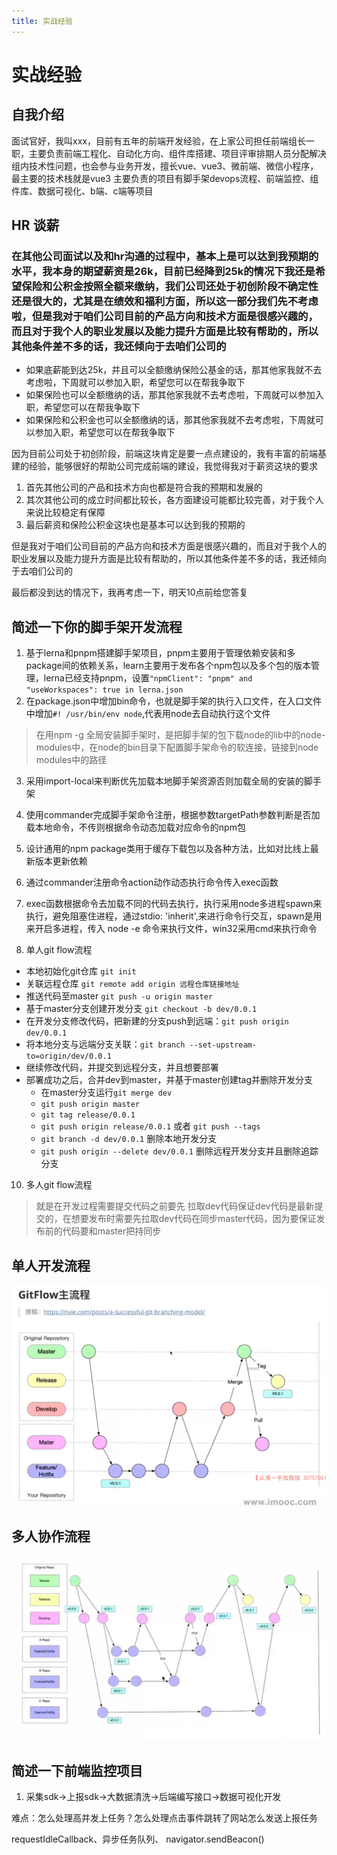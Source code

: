 ```yaml
---
title: 实战经验
---
```


# 实战经验

## 自我介绍

面试官好，我叫xxx，目前有五年的前端开发经验，在上家公司担任前端组长一职，主要负责前端工程化、自动化方向、组件库搭建、项目评审排期人员分配解决组内技术性问题，也会参与业务开发，擅长vue、vue3、微前端、微信小程序，最主要的技术栈就是vue3
主要负责的项目有脚手架devops流程、前端监控、组件库、数据可视化、b端、c端等项目

## HR 谈薪

### 在其他公司面试以及和hr沟通的过程中，基本上是可以达到我预期的水平，我本身的期望薪资是26k，目前已经降到25k的情况下我还是希望保险和公积金按照全额来缴纳，我们公司还处于初创阶段不确定性还是很大的，尤其是在绩效和福利方面，所以这一部分我们先不考虑啦，但是我对于咱们公司目前的产品方向和技术方面是很感兴趣的，而且对于我个人的职业发展以及能力提升方面是比较有帮助的，所以其他条件差不多的话，我还倾向于去咱们公司的

- 如果底薪能到达25k，并且可以全额缴纳保险公基金的话，那其他家我就不去考虑啦，下周就可以参加入职，希望您可以在帮我争取下
- 如果保险也可以全额缴纳的话，那其他家我就不去考虑啦，下周就可以参加入职，希望您可以在帮我争取下
- 如果保险和公积金也可以全额缴纳的话，那其他家我就不去考虑啦，下周就可以参加入职，希望您可以在帮我争取下

因为目前公司处于初创阶段，前端这块肯定是要一点点建设的，我有丰富的前端基建的经验，能够很好的帮助公司完成前端的建设，我觉得我对于薪资这块的要求

1. 首先其他公司的产品和技术方向也都是符合我的预期和发展的
2. 其次其他公司的成立时间都比较长，各方面建设可能都比较完善，对于我个人来说比较稳定有保障
3. 最后薪资和保险公积金这块也是基本可以达到我的预期的

但是我对于咱们公司目前的产品方向和技术方面是很感兴趣的，而且对于我个人的职业发展以及能力提升方面是比较有帮助的，所以其他条件差不多的话，我还倾向于去咱们公司的

最后都没到达的情况下，我再考虑一下，明天10点前给您答复

## 简述一下你的脚手架开发流程

1. 基于lerna和pnpm搭建脚手架项目，pnpm主要用于管理依赖安装和多package间的依赖关系，learn主要用于发布各个npm包以及多个包的版本管理，lerna已经支持pnpm，设置`"npmClient": "pnpm" and "useWorkspaces": true in lerna.json`
2. 在package.json中增加bin命令，也就是脚手架的执行入口文件，在入口文件中增加`#! /usr/bin/env node`,代表用node去自动执行这个文件
> 在用npm -g 全局安装脚手架时，是把脚手架的包下载node的lib中的node-modules中，在node的bin目录下配置脚手架命令的软连接，链接到node modules中的路径
3. 采用import-local来判断优先加载本地脚手架资源否则加载全局的安装的脚手架
4. 使用commander完成脚手架命令注册，根据参数targetPath参数判断是否加载本地命令，不传则根据命令动态加载对应命令的npm包
5. 设计通用的npm package类用于缓存下载包以及各种方法，比如对比线上最新版本更新依赖
6. 通过commander注册命令action动作动态执行命令传入exec函数
7. exec函数根据命令去加载不同的代码去执行，执行采用node多进程spawn来执行，避免阻塞住进程，通过stdio: 'inherit',来进行命令行交互，spawn是用来开启多进程，传入 node -e 命令来执行文件，win32采用cmd来执行命令

8. 单人git flow流程

- 本地初始化git仓库 `git init`
- 关联远程仓库 `git remote add origin 远程仓库链接地址`
- 推送代码至master `git push -u origin master`
- 基于master分支创建开发分支 `git checkout -b dev/0.0.1`
- 在开发分支修改代码，把新建的分支push到远端：`git push origin dev/0.0.1`
- 将本地分支与远端分支关联：`git branch --set-upstream-to=origin/dev/0.0.1`
- 继续修改代码，并提交到远程分支，并且想要部署
- 部署成功之后，合并dev到master，并基于master创建tag并删除开发分支
    - 在master分支运行`git merge dev`
    - `git push origin master`
    - `git tag release/0.0.1`
    - `git push origin release/0.0.1`  或者 `git push --tags`
    - `git branch -d dev/0.0.1` 删除本地开发分支
    - `git push origin --delete dev/0.0.1` 删除远程开发分支并且删除追踪分支

10. 多人git flow流程


> 就是在开发过程需要提交代码之前要先 拉取dev代码保证dev代码是最新提交的，在想要发布时需要先拉取dev代码在同步master代码，因为要保证发布前的代码要和master把持同步

## 单人开发流程

![](./img/38.png)

## 多人协作流程

![](./img/39.png)


## 简述一下前端监控项目

1. 采集sdk->上报sdk->大数据清洗->后端编写接口->数据可视化开发

难点：怎么处理高并发上任务？怎么处理点击事件跳转了网站怎么发送上报任务

requestIdleCallback、异步任务队列、 navigator.sendBeacon()